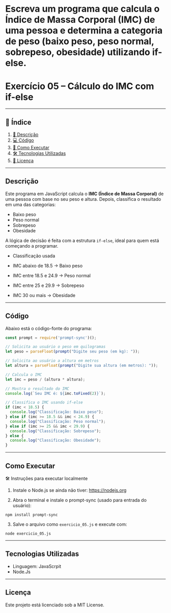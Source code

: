 # Escreva um programa que calcula o Índice de Massa Corporal (IMC) de uma pessoa e determina a categoria de peso (baixo peso, peso normal, sobrepeso, obesidade) utilizando if-else.

# Exercício 05 – Cálculo do IMC com if-else

---

## 📑 Índice

1. [📖 Descrição](#descrição)  
2. [💻 Código](#código)  
3. [🚀 Como Executar](#como-executar)   
4. [🛠️ Tecnologias Utilizadas](#tecnologias-utilizadas)  
5. [📜 Licença](#licença)  

---

## Descrição

Este programa em JavaScript calcula o **IMC (Índice de Massa Corporal)** de uma pessoa com base no seu peso e altura. Depois, classifica o resultado em uma das categorias:

- Baixo peso
- Peso normal
- Sobrepeso
- Obesidade

A lógica de decisão é feita com a estrutura `if-else`, ideal para quem está começando a programar.

- Classificação usada

- IMC abaixo de 18.5 → Baixo peso  
- IMC entre 18.5 e 24.9 → Peso normal  
- IMC entre 25 e 29.9 → Sobrepeso  
- IMC 30 ou mais → Obesidade

---

## Código

Abaixo está o código-fonte do programa:

```JavaScript
const prompt = require('prompt-sync')();

// Solicita ao usuário o peso em quilogramas
let peso = parseFloat(prompt("Digite seu peso (em kg): "));

// Solicita ao usuário a altura em metros
let altura = parseFloat(prompt("Digite sua altura (em metros): "));

// Calcula o IMC
let imc = peso / (altura * altura);

// Mostra o resultado do IMC
console.log(`Seu IMC é: ${imc.toFixed(2)}`);

// Classifica o IMC usando if-else
if (imc < 18.5) {
  console.log("Classificação: Baixo peso");
} else if (imc >= 18.5 && imc < 24.9) {
  console.log("Classificação: Peso normal");
} else if (imc >= 25 && imc < 29.9) {
  console.log("Classificação: Sobrepeso");
} else {
  console.log("Classificação: Obesidade");
}

```

---

## Como Executar

🛠️ Instruções para executar localmente

1. Instale o Node.js se ainda não tiver: https://nodejs.org

2. Abra o terminal e instale o prompt-sync (usado para entrada do usuário):

```
npm install prompt-sync
```

3. Salve o arquivo como `exercicio_05.js` e execute com:

```
node exercicio_05.js
```

---

## Tecnologias Utilizadas

- Linguagem: JavaScrpit
- Node.Js

---

## Licença

Este projeto está licenciado sob a MIT License.


